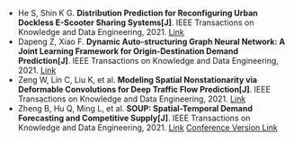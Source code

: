 * He S, Shin K G. <b>Distribution Prediction for Reconfiguring Urban Dockless E-Scooter Sharing Systems[J]</b>. IEEE Transactions on Knowledge and Data Engineering, 2021. [Link](https://ieeexplore.ieee.org/abstract/document/9363542/)
* Dapeng Z, Xiao F. <b>Dynamic Auto-structuring Graph Neural Network: A Joint Learning Framework for Origin-Destination Demand Prediction[J]</b>. IEEE Transactions on Knowledge and Data Engineering, 2021. [Link](https://ieeexplore.ieee.org/abstract/document/9657493/)
* Zeng W, Lin C, Liu K, et al. <b>Modeling Spatial Nonstationarity via Deformable Convolutions for Deep Traffic Flow Prediction[J]</b>. IEEE Transactions on Knowledge and Data Engineering, 2021. [Link](https://ieeexplore.ieee.org/document/9540306)
* Zheng B, Hu Q, Ming L, et al. <b>SOUP: Spatial-Temporal Demand Forecasting and Competitive Supply[J]</b>. IEEE Transactions on Knowledge and Data Engineering, 2021. [Link](https://ieeexplore.ieee.org/abstract/document/9537675/) [Conference Version Link](https://ieeexplore.ieee.org/abstract/document/9458616/)
